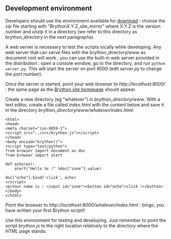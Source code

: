 Development environment
-----------------------

Developers should use the environment available for 
[download](https://github.com/brython-dev/brython/releases) : choose the zip 
file starting with "BrythonX.Y.Z\_site\_mirror" where X.Y.Z is the 
version number and unzip it in a directory (we refer to this directory as brython_directory in the next paragraphs).

A web server is necessary to test the scripts locally while developing. Any web 
server that can serve files with the brython_directory/www as document root will 
work ; you can use the built-in web server provided in the distribution : open 
a console window, go to the directory, and run `python server.py`. This will 
start the server on port 8000 (edit _server.py_ to change the port number).

Once the server is started, point your web browser to _http://localhost:8000/_ :
the same page as the [Brython site homepage](http://www.brython.info) should
appear.

Create a new directory (eg "whatever") in _brython_directory/www_. With a text 
editor, create a file called _index.html_ with the content below and save it in 
the directory _brython_directory/www/whatever/index.html_:

    <html>
    <head>
    <meta charset="iso-8859-1">
    <script src="../src/brython.js"></script>
    </head>
    <body onLoad="brython()">
    <script type="text/python">
    from browser import document as doc
    from browser import alert
    
    def echo(ev):
        alert("Hello %s !" %doc["zone"].value)
    
    doc["echo"].bind('click', echo)
    </script>
    <p>Your name is : <input id="zone"><button id="echo">click !</button>
    </body>
    </html>


Point the browser to _http://localhost:8000/whatever/index.html_ : bingo, you have 
written your first Brython script!!

Use this environment for testing and developing. Just remember to point the 
script _brython.js_ to the right location relatively to the directory where the 
HTML page stands.

